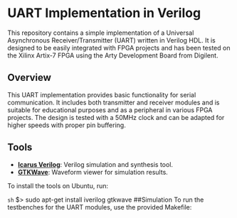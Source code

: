 # UART Implementation in Verilog

This repository contains a simple implementation of a Universal Asynchronous Receiver/Transmitter (UART) written in Verilog HDL. It is designed to be easily integrated with FPGA projects and has been tested on the Xilinx Artix-7 FPGA using the Arty Development Board from Digilent.

## Overview

This UART implementation provides basic functionality for serial communication. It includes both transmitter and receiver modules and is suitable for educational purposes and as a peripheral in various FPGA projects. The design is tested with a 50MHz clock and can be adapted for higher speeds with proper pin buffering.

## Tools

- **[Icarus Verilog](http://iverilog.icarus.com/)**: Verilog simulation and synthesis tool.
- **[GTKWave](http://gtkwave.sourceforge.net/)**: Waveform viewer for simulation results.

To install the tools on Ubuntu, run:

```sh```
$> sudo apt-get install iverilog gtkwave
##Simulation
To run the testbenches for the UART modules, use the provided Makefile:
